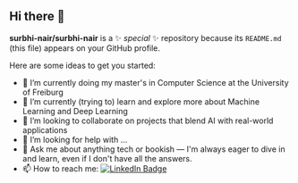 ## Hi there 👋


**surbhi-nair/surbhi-nair** is a ✨ _special_ ✨ repository because its `README.md` (this file) appears on your GitHub profile.

Here are some ideas to get you started:

- 🔭 I’m currently doing my master's in Computer Science at the University of Freiburg
- 🌱 I’m currently (trying to) learn and explore more about Machine Learning and Deep Learning
- 👯 I’m looking to collaborate on projects that blend AI with real-world applications
- 🤔 I’m looking for help with ...
- 💬 Ask me about anything tech or bookish — I'm always eager to dive in and learn, even if I don't have all the answers.
- 📫 How to reach me: [![LinkedIn Badge](https://img.shields.io/badge/LinkedIn-Profile-informational?style=flat&logo=linkedin&logoColor=white&color=0D76A8)](https://www.linkedin.com/in/surbhi-nair/)

